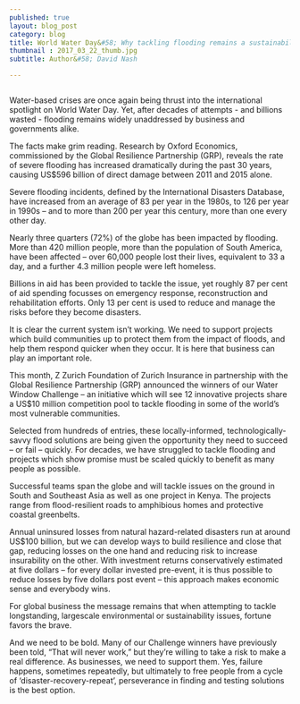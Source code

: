 ```yaml
---
published: true
layout: blog_post
category: blog
title: World Water Day&#58; Why tackling flooding remains a sustainability priority
thumbnail : 2017_03_22_thumb.jpg
subtitle: Author&#58; David Nash

---
```


<img src="{{ site.baseurl }}/img/news/2017_03_22_banner1.jpg" alt="">

Water-based crises are once again being thrust into the international spotlight on World Water Day. Yet, after decades of attempts - and billions wasted - flooding remains widely unaddressed by business and governments alike.

The facts make grim reading. Research by Oxford Economics, commissioned by the Global Resilience Partnership (GRP), reveals the rate of severe flooding has increased dramatically during the past 30 years, causing US$596 billion of direct damage between 2011 and 2015 alone.

Severe flooding incidents, defined by the International Disasters Database, have increased from an average of 83 per year in the 1980s, to 126 per year in 1990s – and to more than 200 per year this century, more than one every other day.

Nearly three quarters (72%) of the globe has been impacted by flooding. More than 420 million people, more than the population of South America, have been affected – over 60,000 people lost their lives, equivalent to 33 a day, and a further 4.3 million people were left homeless.

Billions in aid has been provided to tackle the issue, yet roughly 87 per cent of aid spending focusses on emergency response, reconstruction and rehabilitation efforts. Only 13 per cent is used to reduce and manage the risks before they become disasters.

It is clear the current system isn’t working. We need to support projects which build communities up to protect them from the impact of floods, and help them respond quicker when they occur. It is here that business can play an important role.

This month, Z Zurich Foundation of Zurich Insurance in partnership with the Global Resilience Partnership (GRP) announced the winners of our Water Window Challenge – an initiative which will see 12 innovative projects share a US$10 million competition pool to tackle flooding in some of the world’s most vulnerable communities.

Selected from hundreds of entries, these locally-informed, technologically-savvy flood solutions are being given the opportunity they need to succeed – or fail – quickly. For decades, we have struggled to tackle flooding and projects which show promise must be scaled quickly to benefit as many people as possible.

Successful teams span the globe and will tackle issues on the ground in South and Southeast Asia as well as one project in Kenya. The projects range from flood-resilient roads to amphibious homes and protective coastal greenbelts.

Annual uninsured losses from natural hazard-related disasters run at around US$100 billion, but we can develop ways to build resilience and close that gap, reducing losses on the one hand and reducing risk to increase insurability on the other.  With investment returns conservatively estimated at five dollars – for every dollar invested pre-event, it is thus possible to reduce losses by five dollars post event –  this approach makes economic sense and everybody wins.

For global business the message remains that when attempting to tackle longstanding, largescale environmental or sustainability issues, fortune favors the brave.

And we need to be bold. Many of our Challenge winners have previously been told, “That will never work,” but they’re willing to take a risk to make a real difference. As businesses, we need to support them. Yes, failure happens, sometimes repeatedly, but ultimately to free people from a cycle of ‘disaster-recovery-repeat’, perseverance in finding and testing solutions is the best option. 

















 




